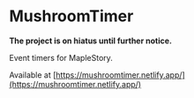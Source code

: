 # MushroomTimer

**The project is on hiatus until further notice.**

Event timers for MapleStory.

Available at [https://mushroomtimer.netlify.app/](https://mushroomtimer.netlify.app/)
